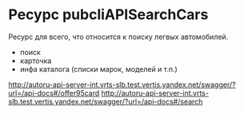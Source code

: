 # Ресурс pubcliAPISearchCars

Ресурс для всего, что относится к поиску легвых автомобилей.
 
 - поиск
 - карточка
 - инфа каталога (списки марок, моделей и т.п.)

http://autoru-api-server-int.vrts-slb.test.vertis.yandex.net/swagger/?url=/api-docs#/offer95card
http://autoru-api-server-int.vrts-slb.test.vertis.yandex.net/swagger/?url=/api-docs#/search
